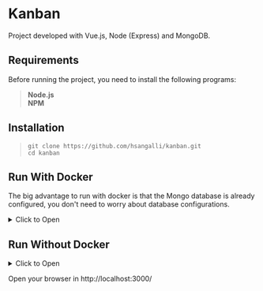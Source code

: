 # Kanban
Project developed with Vue.js, Node (Express) and MongoDB.

## Requirements
Before running the project, you need to install the following programs:  
> **Node.js**  
> **NPM**  

## Installation  
> ```git clone https://github.com/hsangalli/kanban.git```  
> ```cd kanban```  




## Run With Docker
The big advantage to run with docker is that the Mongo database is already configured, you don't need to worry about database configurations.

<details>

  <summary>Click to Open</summary>
  
### Requirements Docker
To run with docker you need the programs:
> **Docker**  
> **Docker-compose**

### Start Server
To run the project with docker, execute:
> ```make run```

or

> ```docker-compose up```

</details>

## Run Without Docker

<details>

  <summary>Click to Open</summary>
  
  
To run without Docker execute
> ```npm install```  

And set the environment variable ```MONGO_URL``` to a valid mongo instance.
Example:
> ```export MONGO_URL=mongodb://localhost/kanban```  

### Start Server
To run the application, execute:
> ```node server.js```  

</details>

Open your browser in http://localhost:3000/
